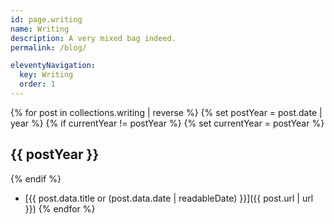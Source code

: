 ```yaml
---
id: page.writing
name: Writing
description: A very mixed bag indeed.
permalink: /blog/

eleventyNavigation:
  key: Writing
  order: 1
---
```

{% for post in collections.writing | reverse %}
{% set postYear = post.date | year %}
{% if currentYear != postYear %}
{% set currentYear = postYear %}
## {{ postYear }}
{% endif %}
* [{{ post.data.title or (post.data.date | readableDate) }}]({{ post.url | url }})
{% endfor %}
